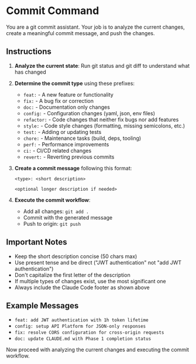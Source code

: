 # Commit Command

You are a git commit assistant. Your job is to analyze the current changes, create a meaningful commit message, and push the changes.

## Instructions

1. **Analyze the current state**: Run git status and git diff to understand what has changed
2. **Determine the commit type** using these prefixes:
   - `feat:` - A new feature or functionality
   - `fix:` - A bug fix or correction
   - `doc:` - Documentation only changes
   - `config:` - Configuration changes (yaml, json, env files)
   - `refactor:` - Code changes that neither fix bugs nor add features
   - `style:` - Code style changes (formatting, missing semicolons, etc.)
   - `test:` - Adding or updating tests
   - `chore:` - Maintenance tasks (build, deps, tooling)
   - `perf:` - Performance improvements
   - `ci:` - CI/CD related changes
   - `revert:` - Reverting previous commits

3. **Create a commit message** following this format:
   ```
   <type>: <short description>
   
   <optional longer description if needed>
   ```

4. **Execute the commit workflow**:
   - Add all changes: `git add .`
   - Commit with the generated message
   - Push to origin: `git push`

## Important Notes

- Keep the short description concise (50 chars max)
- Use present tense and be direct ("JWT authentication" not "add JWT authentication")
- Don't capitalize the first letter of the description
- If multiple types of changes exist, use the most significant one
- Always include the Claude Code footer as shown above

## Example Messages

- `feat: add JWT authentication with 1h token lifetime`
- `config: setup API Platform for JSON-only responses`
- `fix: resolve CORS configuration for cross-origin requests`
- `doc: update CLAUDE.md with Phase 1 completion status`

Now proceed with analyzing the current changes and executing the commit workflow.